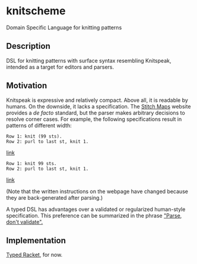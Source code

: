 # knitscheme
Domain Specific Language for knitting patterns

## Description
DSL for knitting patterns with surface syntax
resembling Knitspeak, intended as a target for
editors and parsers.

## Motivation
Knitspeak is expressive and relatively compact.
Above all, it is readable by humans. On the downside,
it lacks a specification. The [Stitch Maps](https://stitch-maps.com)
website provides a *de facto* standard, but the
parser makes arbitrary decisions to resolve corner
cases. For example, the following specifications
result in patterns of different width:

    Row 1: knit (99 sts).
    Row 2: purl to last st, knit 1.

[link](https://stitch-maps.com/patterns/display/25338/)

    Row 1: knit 99 sts.
    Row 2: purl to last st, knit 1.

[link](https://stitch-maps.com/patterns/display/25349/)

(Note that the written instructions on the webpage 
have changed because they are back-generated after
parsing.)

A typed DSL has advantages over a validated or regularized
human-style specification. This preference can be summarized
in the phrase ["Parse, don't validate".](https://lexi-lambda.github.io/blog/2019/11/05/parse-don-t-validate/)

## Implementation

[Typed Racket](https://docs.racket-lang.org/ts-guide/), for now.

